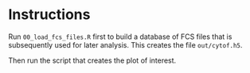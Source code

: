 # Instructions

Run `00_load_fcs_files.R` first to build a database of FCS files that is subsequently used for later analysis. 
This creates the file `out/cytof.h5`.

Then run the script that creates the plot of interest.
